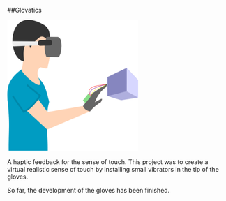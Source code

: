 
##Glovatics

<img src="Arduino/images/illus.png" width="300" height="300">

A haptic feedback for the sense of touch.
This project was to create a virtual realistic sense of touch by installing small vibrators in the tip of the gloves.

So far, the development of the gloves has been finished.